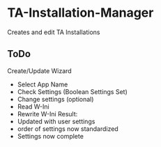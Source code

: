 # TA-Installation-Manager
 Creates and edit TA Installations

## ToDo
Create/Update Wizard
 - Select App Name
 - Check Settings (Boolean Settings Set)
 - Change settings (optional)
 - Read W-Ini
 - Rewrite W-Ini
Result:
 - Updated with user settings
 - order of settings now standardized
 - Settings now complete
